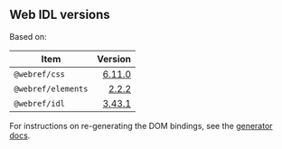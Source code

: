 ## Web IDL versions

Based on:

<!-- START updated by tool/update_bindings.dart. Do not modify by hand -->
| Item | Version |
| --- | --: |
| `@webref/css` | [6.11.0](https://www.npmjs.com/package/@webref/css/v/6.11.0) |
| `@webref/elements` | [2.2.2](https://www.npmjs.com/package/@webref/elements/v/2.2.2) |
| `@webref/idl` | [3.43.1](https://www.npmjs.com/package/@webref/idl/v/3.43.1) |
<!-- END updated by tool/update_bindings.dart. Do not modify by hand -->

For instructions on re-generating the DOM bindings, see the
[generator docs](generator/README.md).
